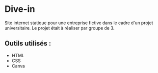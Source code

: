 # Dive-in
Site internet statique pour une entreprise fictive dans le cadre d'un projet universitaire.
Le projet était à réaliser par groupe de 3.

## Outils utilisés :
- HTML
- CSS
- Canva
